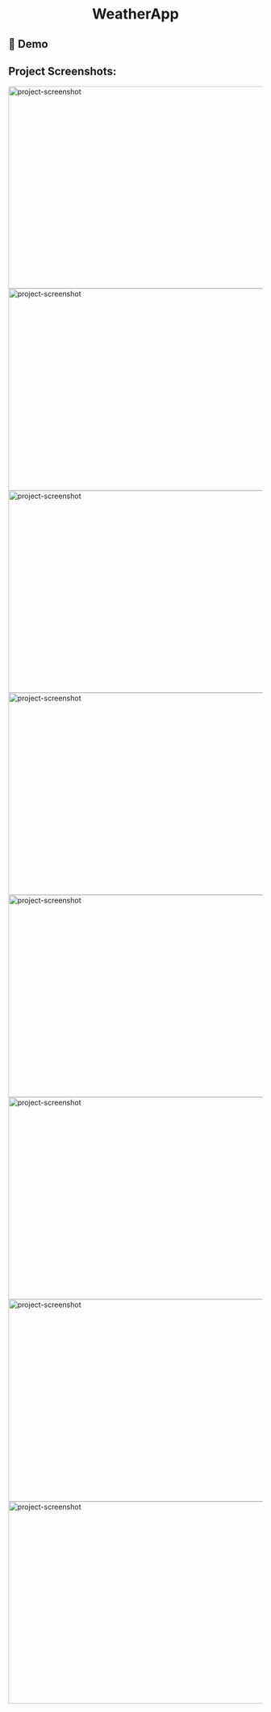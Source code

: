 
<h1 align="center" id="title">WeatherApp</h1>

<h2>🚀 Demo</h2>

<h2>Project Screenshots:</h2>

<img src="https://r.resimlink.com/fAESvXwoG.png" alt="project-screenshot" width="1920" height="400/">

<img src="https://r.resimlink.com/ZyEQkftWMY5b.png" alt="project-screenshot" width="1920" height="400/">

<img src="https://r.resimlink.com/4fOt5uESXNy.png" alt="project-screenshot" width="1920" height="400/">

<img src="https://r.resimlink.com/qJ2MfOgKh.png" alt="project-screenshot" width="1920" height="400/">

<img src="https://r.resimlink.com/9X4qiRo6wr.png" alt="project-screenshot" width="1920" height="400/">

<img src="https://r.resimlink.com/MwJIDWBuTsb.png" alt="project-screenshot" width="1920" height="400/">

<img src="https://r.resimlink.com/YQl7Je6yi.png" alt="project-screenshot" width="1920" height="400/">

<img src="https://r.resimlink.com/7efh4K9pu.png" alt="project-screenshot" width="1920" height="400/">
